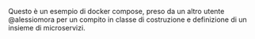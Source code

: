 Questo è un esempio di docker compose, preso da un altro utente @alessiomora per un compito in classe di costruzione e definizione di un insieme di microservizi. 
